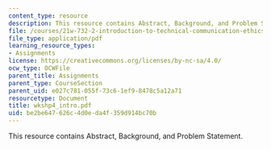 ```yaml
---
content_type: resource
description: This resource contains Abstract, Background, and Problem Statement.
file: /courses/21w-732-2-introduction-to-technical-communication-ethics-in-science-and-technology-fall-2006/be2be647626c4d0eda4f359d914bc70b_wkshp4_intro.pdf
file_type: application/pdf
learning_resource_types:
- Assignments
license: https://creativecommons.org/licenses/by-nc-sa/4.0/
ocw_type: OCWFile
parent_title: Assignments
parent_type: CourseSection
parent_uid: e027c781-055f-73c6-1ef9-8478c5a12a71
resourcetype: Document
title: wkshp4_intro.pdf
uid: be2be647-626c-4d0e-da4f-359d914bc70b
---
```

This resource contains Abstract, Background, and Problem Statement.